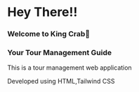 <h1>Hey There!!</h1>

<h3>Welcome to King Crab🦀</h3>
<h3>Your Tour Management Guide</h3>

<p>This is a tour management web application</p>
<p>Developed using HTML,Tailwind CSS</p>
